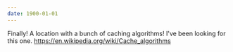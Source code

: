 ```yaml
---
date: 1900-01-01
---
```



Finally! A location with a bunch of caching algorithms! I've been looking for this one.
https://en.wikipedia.org/wiki/Cache_algorithms
